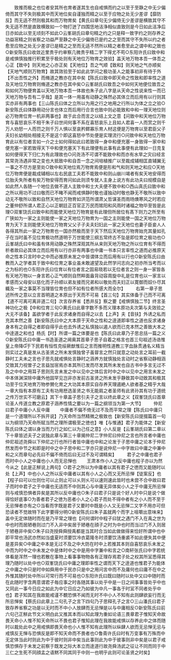 <!-- { "loadSidebar": true } -->
　　致推而极之也位者安其所也育者遂其生也自戒惧而约之以至于至静之中无少偏倚而其守不失则极其中而天地位矣自谨独而精之以至于应物之处无少差谬【靡防反】而无适不然则极其和而万物育矣【黄氏曰章句无少偏倚无少差谬是横致其守不失无适不然是直致横致如一个物打迸了四围恁地洁浄相似直致则是今日如此洁净后日亦如此以至无顷刻不如此○云峯胡氏曰章句精之约之只是释一致字约之则存养之功益宻精之则省察之功益严至静之中无少偏倚已是约之之至而其守不失所以约之者愈至应物之处无少差谬已是精之之至而无适不然所以精之者愈至此之谓中和之致也○新安陈氏曰收敛近里贵乎约审察几微贵乎精二字下得尤不苟○东阳许氏曰致中和是戒惧慎独推行积累至乎极处则有天地位万物育之效验】盖天地万物本吾一体吾之心正【致中】则天地之心亦正矣【天地位】吾之气顺【致和】则天地之气亦顺矣【天地气顺则万物育】故其效验至于如此此学问之极功圣人之能事初非有待于外【不出吾性之外】而脩道之教亦在其中矣【陈氏曰致中即天命之性致和即率性之道及天地位万物育则脩道之教亦在其中矣○云峯胡氏曰致吾之中如何天地便位致吾之和如何万物便育盖以天地万物本吾一体故也朱子此八字是从天命之性说来性一而已天地万物与吾有二乎哉】是其一体一用虽有动静之殊然必其体立而后用有以行则其实亦非有两事也【三山陈氏曰体之立所以为用之行之地用之行所以为体之立之验○新安陈氏曰体静用动分言也体立而后用行合言也致中则必能致和中和一理天地位则必万物育位育一机非两事也】故于此合而言之以结上文之意【问致中和天地位万物育与喜怒哀乐不相干朱子曰世间何事不系在喜怒哀乐上且如人君喜一人而赏之则千万人劝怒一人而罚之则千万人惧以至哀矜鳏寡乐育人材这便是万物育以至君臣父子夫妇长幼相处相接无不是这个即这喜怒中节处便是实理流行○问致中和天地位万物育此以有位者言如一介之士如何得如此曰若致得一身中和便充塞一身致得一家中和便充塞一家若致得天下中和便充塞天下有此理便有此事有此事便有此理如一日克复如何便得天下归仁为有此理故也○问尧汤不可谓不能致中和而亦有水旱之灾曰经言其常尧汤遇非常之变也大抵致中和自吾一念之间培植推广以至裁成辅相匡直辅翼无一事之不尽方是至处○致中和天地位焉万物育焉便是形和气和则天地之和应○天地位万物育便是裁成辅相以左右民底工夫若不能致中和则山崩川竭者有矣天地安得而位胎夭失所者有矣万物安得而育问如此则须专就人主身上说方有此功夫曰规模自是如此然人各随一个地位去做不道人主致中和士大夫便不致中和○西山真氏曰致中和之所以用功不过曰敬而已不睹不闻而戒惧静时敬也谨独动时敬也静无不敬所以致中动无不敬所以致和自然天地位万物育如洪范所谓肃乂哲谋圣而雨旸燠寒风之时若应之董仲舒所谓人君正心以正朝廷正百官正万民而隂阳和风雨时诸福之物毕至皆是此理○双峯饶氏曰致中和而能使天地位万物育是有此理但所居位有髙下则力之所至有广狭如为一家之主则能使一家之天地位万物育为一国之主则能使一国之天地位万物育为天下主则能使天地位万物育父父子子夫夫妇妇此一家之天地位也妻子臣妾人人各得其所此一家之万物育也一国亦然极而至于天下然后天地位万物育始充其量如孔子在当时虽不见位育极功然道明于万世能使三纲五常终古不坠是即位育之极功也○云峯胡氏曰中和虽有体用动静之殊然深观其所从来则天地万物之所以位育有不得而析者故曰必其体立而后用有以行亦非有两事也中庸一书本只言率性之道而必推原天命之性本只言时中之中而必推原未发之中皆谓体立而后用有以行也○新安陈氏曰由教而入之学者其于致中和位育之事业虽未敢遽望及此然学问志向之初亦所当考而以之为标的也○东阳许氏曰位育以有位者言之固易晓若以无位者言之则一身一家皆各有天地万物以一身言若心正气顺则自然睟面盎背动容周旋中礼是位育也以一家言以孝感而父母安以慈化而子孙顺以弟友接而兄弟和以敬处而夫妇正以寛御而奴仆尽其軄及一家之事莫不当理皆位育也但不如有位者所感大而全尔】
　　右第一章子思述所传之意以立言首明道之本原出于天而不可易【首三句】其实体备于己而不可离【道不可离可离非道二句】次言存养省【悉井反】察之要【戒惧慎独二节】终言圣神功化之极【中和位育三句○黄氏曰此章字数不多而义理本原功夫次第与夫效验之大无不该备】盖欲学者于此反求诸身而自得之以去【上声】夫【音扶】外诱之私而充其本然之善【新安陈氏曰中之大本原于天命之性和之逹道即率性之道也反求诸身身本有之自得之者即自得乎此也去外诱之私慎独以遏人欲而已克本然之善致大本之中逹道之和也】杨氏【时】所谓一篇之体要是也【陈氏曰此章乃子思总括一篇之义○新安陈氏曰中庸一书造圣道之阃奥其首章子思子自着之格言也首三句祖述汤诰惟皇上帝降于下民若有恒性克绥厥猷惟后之言而推明性道教三字血脉贯通名义精当则实过之真是发从古圣贤之所未发慎独曾子虽甞言之然只就意之动处言之耳前一截静时工夫未之言也子思先就戒惧处言静时之涵养方就慎独处言动时之省察动静相涵交致其力视曽子之言益加宻焉亦本其所已发而尽发其所未发也自古书中多言无过不及之中中之用耳子思则先言未发之中以见中之体后言时中之中以见中之用言未发之中本体渊深除中庸外他固罕见岂非亦发前古圣贤之所未发乎静致其中动致其和极其功至于位天地育万物参賛化育之大功其本原实自存养天理遏絶人欲者基之精乎大哉一章大指有本原有工夫有功用厯选圣贤之书无能肩之者圣师有此贤孙其有功于道统之传万世实不可磨云】其下十章盖子思引夫子之言以终此章之义【双峯饶氏曰首章论圣人传道立教之原君子涵养性情之要以为一篇之纲领当为第一大节】
　　仲尼曰君子中庸小人反中庸
　　中庸者不偏不倚无过不及而平常之理【陈氏曰中庸只是一个道理所以不拆开说】乃天命所当然精微之极致也【新安陈氏曰提掇篇首一句以为纲领乃天命所赋当然之理所谓极至之徳也】唯【与惟通】君子为能体之【新安陈氏曰体之谓以身当而力行之如仁以为己任之意】小人反是【云峯胡氏曰第二章以下十章皆述夫子之说独此章与第三十章揭仲尼二字仲尼曰仲尼之言也所言者中庸也仲尼祖述尧舜以下仲尼之行也所行者皆中庸也中和之论发于子思中庸之论本于仲尼然发而中节之和即是时中之中子思中和二字亦只是说仲尼一中字故曰中庸之中兼中和之义而章句必先曰不偏不倚而后曰无过不及可谓精矣】
　　君子之中庸也君子而时中小人之中庸也小人而无忌惮也
　　王肃本作小人之反中庸也程子亦以为然今从之【此是正觧说上两句】○君子之所以为中庸者以其有君子之徳而又能随时以处【上声】中也小人之所以反中庸者以其有小人之心而又无所忌惮【徒案反】也【程子曰可以仕则仕可以止则止可以乆则乆可以速则速此皆时也未尝不合中故曰君子而时中君子之于中庸也无适而不中则其心与中庸无异体矣小人之于中庸无所忌惮则与戒慎恐惧者异矣是其所以反中庸也○朱子曰君子只是说个好人时中只是说个做得恰好底事○为善者君子之徳为恶者小人之心君子而处不得中者有之小人而不至于无忌惮者亦有之○当看而字既是君子又要时中既是小人又无忌惮二又字不用亦可但恐读者不觉故特下此字要得分明○新安陈氏曰朱子盖就两个而字上咀嚼出意味来】盖中无定体随时而在是乃平常之理也【问何谓时中程子曰犹之遇门不入在禹之世为中也时而居陋巷则过门不入非中矣居于陋巷在顔子之时为中也时而当过门不入则居于陋巷非中矣○朱子曰尧授舜舜授禹都是当其时合当如此做做得来恰好所谓中也中即平常也汤武亦然如当盛夏时须要饮冷衣葛隆冬时须要饮汤重裘不如此便失其中便是差异矣○中庸之中本是无过不及之中大防在时中上若推其本则自喜怒哀乐未发之中而为时中之中未发之中是体时中之中是用中字兼中和言之○南轩张氏曰中字若统体看是浑然一理也若散在事物上看事事物物各有正理存焉君子处之权其所冝悉得其理乃随时以处中也○双峯饶氏曰中庸之理即率性之谓而天下之逹道也惟君子为能体之中庸之中只是时中如舜用中于民亦只是中之用问言中而不及庸何也曰庸不在中之外惟其随时处中所以可常行而不可易也○东阳许氏曰既曰随时以处中又曰中随时而在此随时字含两意谓君子毎应事之时各随其事以处乎中是一日之间事事皆处乎中也又同此一事今日应之如此为中它日应之乃如彼为中凡一事各于时冝不同者处乎中也】君子知其在我故能戒谨不覩恐惧不闻而无时不中小人不知有此则肆欲妄行而无所忌惮矣【蔡氏曰此章上二句孔子之言下四句乃子思释孔子之言○三山潘氏曰君子致存养省察之功是以无时而不中小人放肆而无忌惮是以与中庸相反○新安陈氏曰前六句己正觧此节文义明白此又推其本而以知此理为重如论语三畏章君子惟知天命故畏天命小人惟不知天命所以不畏也君子惟知此理在我故能戒惧以存养此中之体而随时以裁处此中之用戒惧即畏天命也小人惟不知有此理所以纵肆人欲而无忌惮无忌与戒慎反无惮与恐惧反是即不知天命而不畏者也○鲁斋许氏曰时有万变事有万殊而中无定体当此时则此为中于彼时则非中矣当此事则此为中于彼事则非中矣是以君子戒慎恐惧存于未发之前察于既发之际大本立而逹道行故尧舜汤武之征让不同而同于中三仁之生死不同顔孟之语黙不同其同于中则一也明乎此则可论圣贤之时矣】
